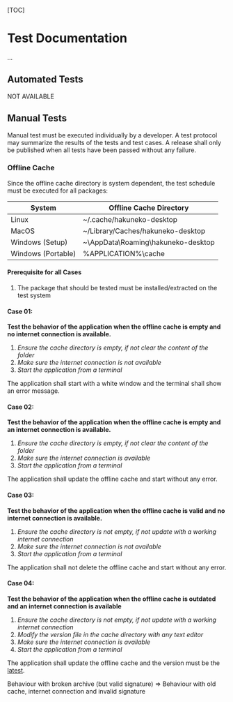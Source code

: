[TOC]

# Test Documentation

...

## Automated Tests

NOT AVAILABLE

## Manual Tests

Manual test must be executed individually by a developer. A test protocol may summarize the results of the tests and test cases. A release shall only be published when all tests have been passed without any failure.

### Offline Cache

Since the offline cache directory is system dependent, the test schedule must be executed for all packages:

| System             | Offline Cache Directory            |
| ------------------ | ---------------------------------- |
| Linux              | ~/.cache/hakuneko-desktop          |
| MacOS              | ~/Library/Caches/hakuneko-desktop  |
| Windows (Setup)    | ~\AppData\Roaming\hakuneko-desktop |
| Windows (Portable) | %APPLICATION%\cache                |

#### Prerequisite for all Cases

1. The package that should be tested must be installed/extracted on the test system

#### Case 01:

**Test the behavior of the application when the offline cache is empty and no internet connection is available.**

1. *Ensure the cache directory is empty, if not clear the content of the folder*
2. *Make sure the internet connection is not available*
3. *Start the application from a terminal*

The application shall start with a white window and the terminal shall show an error message.

#### Case 02:

**Test the behavior of the application when the offline cache is empty and an internet connection is available.**

1. *Ensure the cache directory is empty, if not clear the content of the folder*
2. *Make sure the internet connection is available*
3. *Start the application from a terminal*

The application shall update the offline cache and start without any error.

#### Case 03:

**Test the behavior of the application when the offline cache is valid and no internet connection is available.**

1. *Ensure the cache directory is not empty, if not update with a working internet connection*
2. *Make sure the internet connection is not available*
3. *Start the application from a terminal*

The application shall not delete the offline cache and start without any error.

#### Case 04:

**Test the behavior of the application when the offline cache is outdated and an internet connection is available**

1. *Ensure the cache directory is not empty, if not update with a working internet connection*
2. *Modify the version file in the cache directory with any text editor*
3. *Make sure the internet connection is available*
4. *Start the application from a terminal*

The application shall update the offline cache and the version must be the [latest](http://hakuneko.ovh/latest).








Behaviour with broken archive (but valid signature)
=>
Behaviour with old cache, internet connection and invalid signature